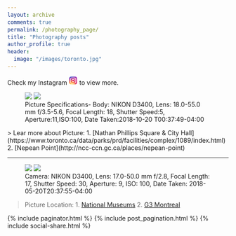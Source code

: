 ```yaml
---
layout: archive
comments: true
permalink: /photography_page/
title: "Photography posts"
author_profile: true
header:
  image: "/images/toronto.jpg"
---
```


Check my Instagram [![View more at my](/images/rsz_instagram-logo.png)](https://www.instagram.com/suran_banik/) to view more.

<figure class="half">
    <a href="/assets/photography/DSC_0015.jpg"><img src="{{ site.url }}{{ site.baseurl }}/assets/photography/DSC_0015.jpg" ></a>
      <a href="/assets/photography/DSC_0270.jpg"><img src="{{ site.url }}{{ site.baseurl }}/assets/photography/DSC_0270.jpg" ></a>
    <figcaption> Picture Specifications- Body: NIKON D3400, Lens: 18.0-55.0 mm f/3.5-5.6, Focal Length: 18, Shutter Speed:5, Aperture:11,ISO:100,
Date Taken:2018-10-20 T00:37:49-04:00 </figcaption>
</figure>
> Lear more about Picture: 1. [Nathan Phillips Square & City Hall](https://www.toronto.ca/data/parks/prd/facilities/complex/1089/index.html) 2. [Nepean Point](http://ncc-ccn.gc.ca/places/nepean-point)

---

<figure class="half">
    <a href="/assets/photography/DSC_0117-2.jpg"><img src="{{ site.url }}{{ site.baseurl }}/assets/photography/DSC_0117-2.jpg" ></a>
      <a href="/assets/photography/DSC_0167.jpg"><img src="{{ site.url }}{{ site.baseurl }}/assets/photography/DSC_0167.jpg" ></a>
    <figcaption> Camera: NIKON D3400, Lens: 17.0-50.0 mm f/2.8, Focal Length: 17, Shutter Speed: 30, Aperture: 9, ISO: 100, Date Taken: 2018-05-20T20:37:55-04:00 </figcaption>
</figure>

> Picture Location: 1. [National Museums](https://www.ottawatourism.ca/ottawa-insider/ottawas-seven-national-museums/) 2. [G3 Montreal](https://www.g3.ca/farmers-equity-plan)

  {% include paginator.html %}
  {% include post_pagination.html %}
  {% include social-share.html %}
